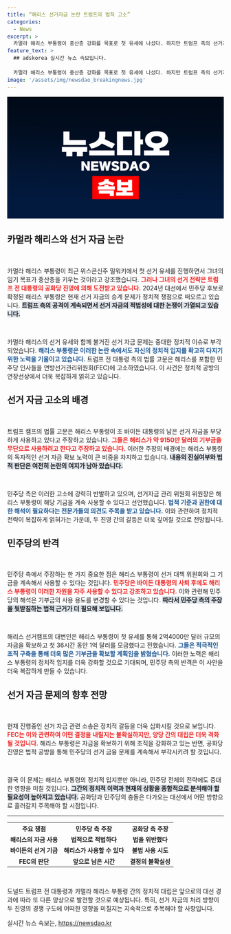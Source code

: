 ```yaml
---
title: “해리스 선거자금 논란 트럼프의 법적 고소”
categories:
  - News
excerpt: >
  카멀라 해리스 부통령이 중산층 강화를 목표로 첫 유세에 나섰다. 하지만 트럼프 측의 선거자금 관련 고소가 도마에 오르며, 민주당과 공화당 간 긴장감이 고조되고 있다. 해리스, 과연 이 위기를 극복할 수 있을까?
feature_text: >
  ## adskorea 실시간 뉴스 속보입니다.

  카멀라 해리스 부통령이 중산층 강화를 목표로 첫 유세에 나섰다. 하지만 트럼프 측의 선거자금 관련 고소가 도마에 오르며, 민주당과 공화당 간 긴장감이 고조되고 있다. 해리스, 과연 이 위기를 극복할 수 있을까?
image: '/assets/img/newsdao_breakingnews.jpg'
---
```


<p><img src="/assets/img/newsdao_breakingnews.jpg" alt="adskorea 속보" /></p>

<h2 data-ke-size="size26">카멀라 해리스와 선거 자금 논란</h2>

<p data-ke-size="size16">&nbsp;</p>

<p>카멀라 해리스 부통령이 최근 위스콘신주 밀워키에서 첫 선거 유세를 진행하면서 그녀의 임기 목표가 중산층을 키우는 것이라고 강조했습니다. <b><span style="color: #ee2323;">그러나 그녀의 선거 전략은 트럼프 전 대통령의 공화당 진영에 의해 도전받고 있습니다.</span></b> 2024년 대선에서 민주당 후보로 확정된 해리스 부통령은 현재 선거 자금의 승계 문제가 정치적 쟁점으로 떠오르고 있습니다. <b><span style="background-color: #21538527;">트럼프 측의 공격이 계속되면서 선거 자금의 적법성에 대한 논쟁이 가열되고 있습니다.</span></b></p>

<p data-ke-size="size16">&nbsp;</p>

<p>카멀라 해리스의 선거 유세와 함께 불거진 선거 자금 문제는 중대한 정치적 이슈로 부각되었습니다. <b><span style="color: #1a5490;">해리스 부통령은 이러한 논란 속에서도 자신의 정치적 입지를 확고히 다지기 위한 노력을 기울이고 있습니다.</span></b> 트럼프 전 대통령 측의 법률 고문은 해리스를 포함한 민주당 인사들을 연방선거관리위원회(FEC)에 고소하였습니다. 이 사건은 정치적 공방의 연장선상에서 더욱 복잡하게 얽히고 있습니다.</p>

<h2 data-ke-size="size26">선거 자금 고소의 배경</h2>

<p data-ke-size="size16">&nbsp;</p>

<p>트럼프 캠프의 법률 고문은 해리스 부통령이 조 바이든 대통령의 남은 선거 자금을 부당하게 사용하고 있다고 주장하고 있습니다. <b><span style="color: #ee2323;">그들은 해리스가 약 9150만 달러의 기부금을 무단으로 사용하려고 한다고 주장하고 있습니다.</span></b> 이러한 주장의 배경에는 해리스 부통령의 독자적인 선거 자금 확보 노력이 큰 비중을 차지하고 있습니다. <b><span style="background-color: #21538527;">내용의 진실여부와 법적 판단은 여전히 논란의 여지가 남아 있습니다.</span></b></p>

<p data-ke-size="size16">&nbsp;</p>

<p>민주당 측은 이러한 고소에 강력히 반발하고 있으며, 선거자금 관리 위원회 위원장은 해리스 부통령이 해당 기금을 계속 사용할 수 있다고 선언했습니다. <b><span style="color: #1a5490;">법적 기준과 권한에 대한 해석이 필요하다는 전문가들의 의견도 주목을 받고 있습니다.</span></b> 이와 관련하여 정치적 전략이 복잡하게 얽혀가는 가운데, 두 진영 간의 갈등은 더욱 깊어질 것으로 전망됩니다.</p>

<h2 data-ke-size="size26">민주당의 반격</h2>

<p data-ke-size="size16">&nbsp;</p>

<p>민주당 측에서 주장하는 한 가지 중요한 점은 해리스 부통령이 선거 대책 위원회와 그 기금을 계속해서 사용할 수 있다는 것입니다. <b><span style="color: #ee2323;">민주당은 바이든 대통령의 사퇴 후에도 해리스 부통령이 이러한 자원을 자주 사용할 수 있다고 강조하고 있습니다.</span></b> 이와 관련해 민주당의 해석은 기부금의 사용 용도를 변경할 수 있다는 것입니다. <b><span style="background-color: #21538527;">따라서 민주당 측의 주장을 뒷받침하는 법적 근거가 더 필요해 보입니다.</span></b></p>

<p data-ke-size="size16">&nbsp;</p>

<p>해리스 선거캠프의 대변인은 해리스 부통령이 첫 유세를 통해 2억4000만 달러 규모의 자금을 확보하고 첫 36시간 동안 1억 달러를 모금했다고 전했습니다. <b><span style="color: #1a5490;">그들은 적극적인 조직 구축을 통해 더욱 많은 기부금을 확보할 계획임을 밝혔습니다.</span></b> 이러한 노력은 해리스 부통령의 정치적 입지를 더욱 강화할 것으로 기대되며, 민주당 측의 반격은 이 사안을 더욱 복잡하게 만들 수 있습니다.</p>

<h2 data-ke-size="size26">선거 자금 문제의 향후 전망</h2>

<p data-ke-size="size16">&nbsp;</p>

<p>현재 진행중인 선거 자금 관련 소송은 정치적 갈등을 더욱 심화시킬 것으로 보입니다. <b><span style="color: #ee2323;">FEC는 이와 관련하여 어떤 결정을 내릴지는 불확실하지만, 양당 간의 대립은 더욱 격화될 것입니다.</span></b> 해리스 부통령은 자금을 확보하기 위해 조직을 강화하고 있는 반면, 공화당 진영은 법적 공방을 통해 민주당의 선거 금융 문제를 계속해서 부각시키려 할 것입니다. </p>

<p data-ke-size="size16">&nbsp;</p>

<p>결국 이 문제는 해리스 부통령의 정치적 입지뿐만 아니라, 민주당 전체의 전략에도 중대한 영향을 미칠 것입니다. <b><span style="background-color: #21538527;">그간의 정치적 이력과 현재의 상황을 종합적으로 분석해야 할 필요성이 높아지고 있습니다.</span></b> 공화당과 민주당의 충돌은 다가오는 대선에서 어떤 방향으로 흘러갈지 주목해야 할 시점입니다.</p>

<hr>

<table style="width: 100%;">
  <tr>
    <th style="text-align: center; height: 17px;"><b>주요 쟁점</b></th>
    <th style="text-align: center; height: 17px;"><b>민주당 측 주장</b></th>
    <th style="text-align: center; height: 17px;"><b>공화당 측 주장</b></th>
  </tr>
  <tr>
    <td style="text-align: center; height: 17px;"><b>해리스의 자금 사용</b></td>
    <td style="text-align: center; height: 17px;"><b>법적으로 적법하다</b></td>
    <td style="text-align: center; height: 17px;"><b>법을 위반했다</b></td>
  </tr>
  <tr>
    <td style="text-align: center; height: 17px;"><b>바이든의 선거 기금</b></td>
    <td style="text-align: center; height: 17px;"><b>해리스가 사용할 수 있다</b></td>
    <td style="text-align: center; height: 17px;"><b>불법 사용 시도</b></td>
  </tr>
  <tr>
    <td style="text-align: center; height: 17px;"><b>FEC의 판단</b></td>
    <td style="text-align: center; height: 17px;"><b>앞으로 남은 시간</b></td>
    <td style="text-align: center; height: 17px;"><b>결정의 불확실성</b></td>
  </tr>
</table>

<p data-ke-size="size16">&nbsp;</p> 

<p>도널드 트럼프 전 대통령과 카멀라 해리스 부통령 간의 정치적 대립은 앞으로의 대선 경과에 따라 또 다른 양상으로 발전할 것으로 예상됩니다. 특히, 선거 자금의 처리 방향이 두 진영의 경쟁 구도에 어떠한 영향을 미칠지는 지속적으로 주목해야 할 사항입니다.</p>
실시간 뉴스 속보는, <a href="https://newsdao.kr" rel="dofollow">https://newsdao.kr</a>


